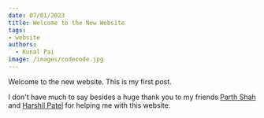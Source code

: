 ```yaml
---
date: 07/01/2023
title: Welcome to the New Website
tags:
- website
authors:
  - Kunal Pai
image: /images/codecode.jpg
---
```


Welcome to the new website. This is my first post.

I don't have much to say besides a huge thank you to my friends [Parth Shah](https://github.com/helloparthshah) and [Harshil Patel](https://github.com/Harshil2107) for helping me with this website.
